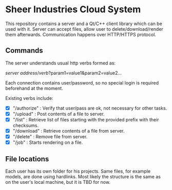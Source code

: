 # Sheer Industries Cloud System

This repository contains a server and a Qt/C++ client library which can be used with it.
Server can accept files, allow user to delete/download/render them afterwards.
Communication happens over HTTP/HTTPS protocol.

## Commands

The server understands usual http verbs formed as:

   *server address*/*verb*?param1=value1&param2=value2...

Each connection contains user/password, so no special login is required beforehand at the moment.

Existing verbs include:

- [x] "/authorize" : Verify that user/pass are ok, not necessary for other tasks.
- [x] "/upload"    : Post contents of a file to server.
- [x] "/list"      : Retrieve list of files starting with the provided prefix with their checksums.
- [x] "/download"  : Retrieve contents of a file from server.
- [x] "/delete"    : Remove file from server.
- [x] "/job"       : Starts rendering on a file.

## File locations
Each user has its own folder for his projects. Same files, for example models, are done using hardlinks. Most likely the structure is the same as on the user's local machine, but it is TBD for now.

